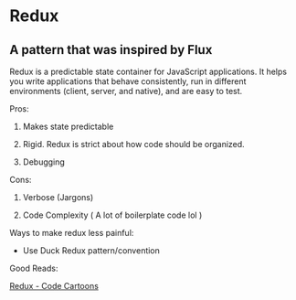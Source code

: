 # Redux

## A pattern that was inspired by Flux

Redux is a predictable state container for JavaScript applications. It helps you write applications that behave consistently, run in different environments (client, server, and native), and are easy to test.

Pros:

1) Makes state predictable

2) Rigid. Redux is strict about how code should be organized.

3) Debugging

Cons:

1) Verbose (Jargons)

2) Code Complexity ( A lot of boilerplate code lol )

Ways to make redux less painful:

- Use Duck Redux pattern/convention

Good Reads:

[Redux - Code Cartoons](https://code-cartoons.com/a-cartoon-intro-to-redux-3afb775501a6)
